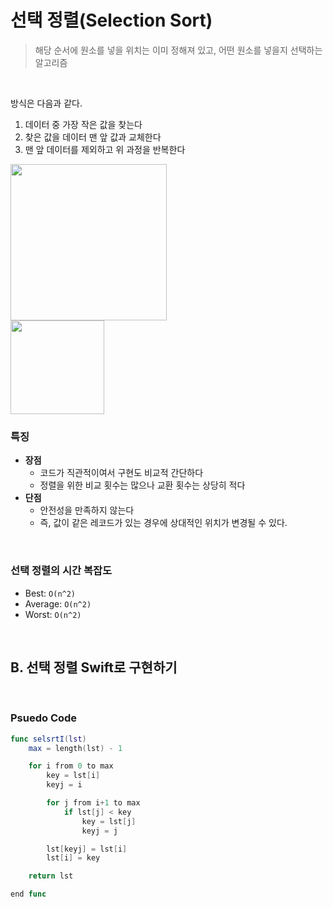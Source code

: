 # 선택 정렬(Selection Sort)

> 해당 순서에 원소를 넣을 위치는 이미 정해져 있고, 어떤 원소를 넣을지 선택하는 알고리즘

<br>

방식은 다음과 같다.

1. 데이터 중 가장 작은 값을 찾는다
2. 찾은 값을 데이터 맨 앞 값과 교체한다
3. 맨 앞 데이터를 제외하고 위 과정을 반복한다

<img src="https://cdn.programiz.com/cdn/farfuture/VPGtdVYag2vfHBotOaFEiYLqvWAD_Jwfnwur_AtKQHo/mtime:1582112622/sites/tutorial2program/files/Selection-sort-0.png" height=250>

<br>

<img src="https://miro.medium.com/max/1400/1*5WXRN62ddiM_Gcf4GDdCZg.gif" height=150>

<br>

### 특징

- **장점**
  - 코드가 직관적이여서 구현도 비교적 간단하다
  - 정렬을 위한 비교 횟수는 많으나 교환 횟수는 상당히 적다
- **단점**
  - 안전성을 만족하지 않는다
  - 즉, 값이 같은 레코드가 있는 경우에 상대적인 위치가 변경될 수 있다.

<br>

### 선택 정렬의 시간 복잡도

- Best: `О(n^2)`
- Average: `О(n^2)`
- Worst: `О(n^2)`

<br>

## B. 선택 정렬 Swift로 구현하기

<br>

### Psuedo Code

```Swift
func selsrtI(lst)
    max = length(lst) - 1

    for i from 0 to max
        key = lst[i]
        keyj = i

        for j from i+1 to max
            if lst[j] < key
                key = lst[j]
                keyj = j

        lst[keyj] = lst[i]
        lst[i] = key

    return lst

end func
```
